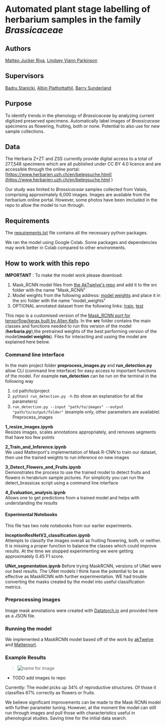 # Automated plant stage labelling of herbarium samples in the family *Brassicaceae*


## Authors
[Matteo Jucker Riva](https://www.linkedin.com/in/matteojriva/), [Lindsey Viann Parkinson](https://www.linkedin.com/in/lindsey-viann/)

## Supervisors
[Badru Stanicki](https://www.linkedin.com/in/badrustanicki/), [Albin Plathottathil](https://www.linkedin.com/in/albin-plathottathil/), [Barry Sunderland](https://www.linkedin.com/in/barry-sunderland/)

## Purpose
To identify trends in the phenology of *Brassicaceae* by analyzing current digitized preserved specimens. Automatically label images of *Brassicaceae* specimens as flowering, fruiting, both or none. Potential to also use for new sample collections. 

## Data
The Herbaria Z+ZT and ZSS currently provide digital access to a total of 277,548 specimens which are all published under CC BY 4.0 licence and are accessible through the online portal:
[https://www.herbarien.uzh.ch/en/belegsuche.html](https://www.herbarien.uzh.ch/en/belegsuche.html )

Our study was limited to *Brassicaceae* samples collected from Valais, comprising approximately 6,000 images. Images are available from the herbarium online portal. However, some photos have been imcluded in the repo to allow the model to run through.

## Requirements
The [requirements.txt](https://github.com/eth-library-lab/herbaria--plant-labeling/blob/main/requirements.txt) file contains all the necessary python packages.

We ran the model using Google Colab. Some packages and dependencies may work better in Colab compared to other environments. 

## How to work with this repo

**IMPORTANT** : To make the model work please download:  
1. Mask_RCNN model files from [the AkTwelve's repo](https://github.com/akTwelve/Mask_RCNN) and add it to the src folder with the name "Mask_RCNN"  
2. Model weights from the following address: [model weights](https://drive.google.com/drive/folders/1HNs_EUyxMg8ThCRuseuJPSDYXR50GDNR?usp=sharing) and place it in the src folder with the name "model_weights"  
3. OPTIONAL annotated dataset from the following links: [train](https://drive.google.com/drive/folders/13Nph-NoTZwQFj-WOxwXtG61Wcf6fS9LR?usp=sharing), [test](https://drive.google.com/drive/folders/10-WqciDfjVAf5Qg6cJlHeigzvAWWDiQl?usp=sharing)



This repo is a customised version of the [Mask_RCNN port for tensorflow/keras built by Allen Kelly](https://github.com/akTwelve). In the **src** folder contains the main classes and functions needed to run this version of the model (**herbaria.py**),the pretrained weights of the best performing version of the model(**model weights**). Files for interacting and ussing the model are explained here below. 

### Command line interface

In the main project folder **preprocess_images.py** and **run_detection.py** allow CLI (command line interface) for easy access to important functions of the model. 
For example **run_detection** can be run on the terminal in the following way
1. cd path/to/project
2. `python3 run_detection.py -h` (to show an explanation for all the parameters)
3. `run_detection.py --input "path/to/images" --output "path/to/output/folder"` (example only, other parameters are available)
Preprocess_images

**1_resize_images.ipynb**  
Resizes images, scales annotations appropriately, and removes segments that have too few points

**2_Train_and_Inference.ipynb**  
We used Matterport's implementation of Mask R-CNN to train our dataset, then use the trained weights to run inference on new images

**3_Detect_Flowers_and_Fruits.ipynb**   
Demonstrates the process to use the trained model to detect fruits and flowers in herabrium sample pictures. 
For simplicity you can run the detect_brassicas script using a command line interface

**4_Evaluation_analysis.ipynb**   
Allows one to get predictions from a trained model and helps with understanding the results


#### Experimental Notebooks
This file has two note notebooks from our earlier experiments.

**InceptionResNetV2_classification.ipynb**  
Attempts to classify the images overall as fruiting flowering, both, or neither. It is missing a proper function to balance the classes which could improve results. At the time we stopped experimenting we were getting approximately 0.45 F1 score. 

**UNet_segmentation.ipynb**
Before trying MaskRCNN, versions of UNet were our best results. The UNet models I think have the potential to be as effective as MaskRCNN with further experimentation. WE had trouble converting the masks created by the model into useful classification metrics. 


### Preprocessing images
Image mask annotations were created with [Datatorch.io](https://www.datatorch.io) and provided here as a JSON file. 

### Running the model
We implemented a MaskRCNN model based off of the work by [akTwelve](https://github.com/akTwelve/tutorials/blob/master/mask_rcnn/MaskRCNN_TrainAndInference.ipynb) and [Matterport](https://github.com/matterport/Mask_RCNN). 

### Example Results
> ![name for image](./relative_path)  

- TODO add images to repo

Currently:
The model picks up 34% of reproductive structures. Of those it classifies 67% correctly as flowers or fruits. 

We believe significant improvements can be made to the Mask RCNN model with further parameter tuning. However, at the moment the model can still run through images and pull those with characteristics useful in phenological studies. Saving time for the initial data search. 
